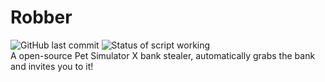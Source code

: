 # Robber
![GitHub last commit](https://img.shields.io/github/last-commit/yeeterlol/Robber)
![Status of script working](https://img.shields.io/badge/Status-Working%20as%20of%20now-success)
<br>
A open-source Pet Simulator X bank stealer, automatically grabs the bank and invites you to it!
